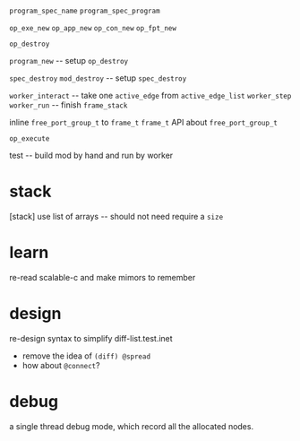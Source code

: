 `program_spec_name`
`program_spec_program`

`op_exe_new`
`op_app_new`
`op_con_new`
`op_fpt_new`

`op_destroy`

`program_new` -- setup `op_destroy`

`spec_destroy`
`mod_destroy` -- setup `spec_destroy`

`worker_interact` -- take one `active_edge` from `active_edge_list`
`worker_step`
`worker_run` -- finish `frame_stack`

inline `free_port_group_t` to `frame_t`
`frame_t` API about `free_port_group_t`

`op_execute`

test -- build mod by hand and run by worker

# stack

[stack] use list of arrays -- should not need require a `size`

# learn

re-read scalable-c and make mimors to remember

# design

re-design syntax to simplify diff-list.test.inet

- remove the idea of `(diff) @spread`
- how about `@connect`?

# debug

a single thread debug mode, which record all the allocated nodes.
